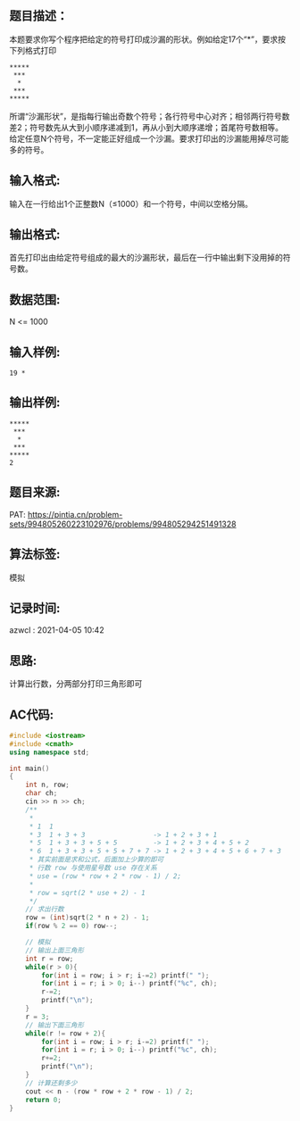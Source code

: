 ## 题目描述：
本题要求你写个程序把给定的符号打印成沙漏的形状。例如给定17个“*”，要求按下列格式打印
```
*****
 ***
  *
 ***
*****
```
所谓“沙漏形状”，是指每行输出奇数个符号；各行符号中心对齐；相邻两行符号数差2；符号数先从大到小顺序递减到1，再从小到大顺序递增；首尾符号数相等。  
给定任意N个符号，不一定能正好组成一个沙漏。要求打印出的沙漏能用掉尽可能多的符号。  

## 输入格式:
输入在一行给出1个正整数N（≤1000）和一个符号，中间以空格分隔。  

## 输出格式:
首先打印出由给定符号组成的最大的沙漏形状，最后在一行中输出剩下没用掉的符号数。  

## 数据范围:
N <= 1000

## 输入样例:
```
19 *
```

## 输出样例:
```
*****
 ***
  *
 ***
*****
2
```

## 题目来源:
PAT: https://pintia.cn/problem-sets/994805260223102976/problems/994805294251491328  

## 算法标签:
模拟

## 记录时间:
azwcl : 2021-04-05 10:42

## 思路:
计算出行数，分两部分打印三角形即可

## AC代码:
```cpp
#include <iostream>
#include <cmath>
using namespace std;

int main()
{
    int n, row;
    char ch;
    cin >> n >> ch;
    /**
     * 
     * 1  1
     * 3  1 + 3 + 3                 -> 1 + 2 + 3 + 1
     * 5  1 + 3 + 3 + 5 + 5         -> 1 + 2 + 3 + 4 + 5 + 2
     * 6  1 + 3 + 3 + 5 + 5 + 7 + 7 -> 1 + 2 + 3 + 4 + 5 + 6 + 7 + 3 
     * 其实前面是求和公式，后面加上少算的即可
     * 行数 row 与使用星号数 use 存在关系
     * use = (row * row + 2 * row - 1) / 2;
     * 
     * row = sqrt(2 * use + 2) - 1
     */
    // 求出行数
    row = (int)sqrt(2 * n + 2) - 1;
    if(row % 2 == 0) row--;

    // 模拟
    // 输出上面三角形
    int r = row;
    while(r > 0){
        for(int i = row; i > r; i-=2) printf(" ");
        for(int i = r; i > 0; i--) printf("%c", ch);
        r-=2;
        printf("\n");
    }
    r = 3;
    // 输出下面三角形
    while(r != row + 2){
        for(int i = row; i > r; i-=2) printf(" ");
        for(int i = r; i > 0; i--) printf("%c", ch);
        r+=2;
        printf("\n");
    }
    // 计算还剩多少
    cout << n - (row * row + 2 * row - 1) / 2;
    return 0;
}
```